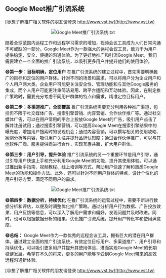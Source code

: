 ## **Google Meet推广引流系统**

[😍想了解推广相关软件的朋友请登录 http://www.vst.tw](http://www.vst.tw)

 <center><img src="https://vst.tw/MP4/tuiguang/png/3.png" alt="Google Meet推广引流系统.txt"></center>

随着全球范围内远程工作和远程学习需求的增加，视频会议工具成为人们日常沟通不可或缺的一部分。Google Meet作为一款强大的远程会议工具，致力于为用户提供稳定、安全、便捷的沟通体验。为了更好地推广和引流Google Meet，我们需要建立一个全面的推广引流系统，以吸引更多用户并提升他们的使用体验。

**😄第一步：目标明确，定位用户**
在推广引流系统的建立过程中，首先需要明确推广的目标和定位的用户群体。针对不同的场景和需求，可以将用户分为企业用户和个人用户两大类。企业用户可能更关注安全性、管理功能和与其他Google服务的集成，而个人用户可能更注重简洁易用、跨平台适配和互动体验。因此，在制定推广策略时，需要充分考虑不同用户群体的特点和需求，精准定位目标用户。

**😄第二步：多渠道推广，全面覆盖**
推广引流系统需要充分利用各种推广渠道，包括但不限于社交媒体广告、搜索引擎营销、内容营销、合作伙伴推广等。通过社交媒体广告，可以在用户常用的平台上投放Google Meet的广告，吸引用户点击了解并注册试用；通过搜索引擎营销，可以提高Google Meet在搜索引擎结果中的曝光度，增加用户搜索时的发现机会；通过内容营销，可以撰写相关的使用攻略、案例分析等内容，吸引用户关注并提升品牌认知度；通过合作伙伴推广，可以与其他软件厂商、服务提供商进行合作，实现互惠共赢，扩大用户群体。

**😄第三步：用户引导，提升体验**
推广引流系统的另一个重要环节是用户引导，通过引导用户快速上手和充分利用Google Meet的功能，提升其使用体验。可以通过推出新手指南、视频教程、线上培训等方式，帮助用户快速了解和熟悉Google Meet的功能和操作方法。此外，还可以针对不同用户群体的特点，设计个性化的用户引导方案，满足不同用户的需求。

 <center><img src="https://vst.tw/MP4/tuiguang/png/0.png" alt="Google Meet推广引流系统.txt"></center>

**😄第四步：数据分析，持续优化**
在推广引流系统的运营过程中，需要不断进行数据分析和评估，以便及时调整优化推广策略。通过分析用户行为数据、广告投放效果、用户反馈等信息，可以深入了解用户需求和偏好，发现问题并及时改进。同时，也可以根据数据分析的结果，优化推广引流系统，提升用户转化率和使用满意度。

**😄总结：**
Google Meet作为一款优秀的远程会议工具，拥有巨大的潜在用户群体。通过建立全面的推广引流系统，有效定位目标用户、多渠道推广、用户引导和持续优化，可以吸引更多用户并提升其使用体验，进而实现Google Meet的长期稳健发展。希望在不久的将来，更多的用户能够享受到Google Meet带来的高效远程沟通新体验。

[😍想了解推广相关软件的朋友请登录 http://www.vst.tw](http://www.vst.tw)



